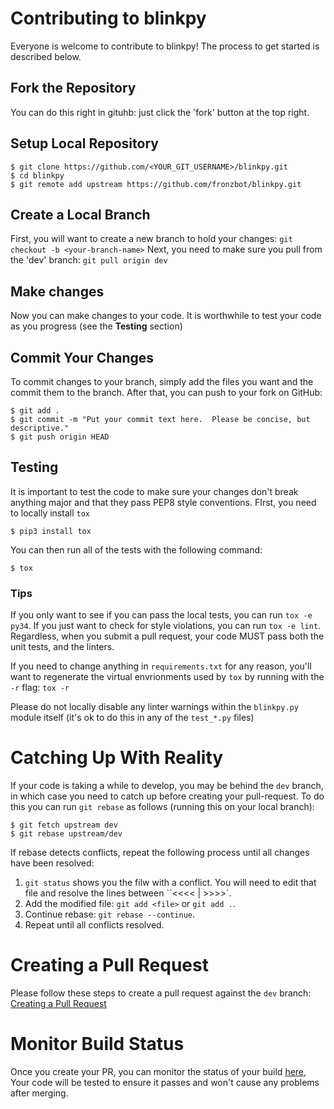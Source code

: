 # Contributing to blinkpy

Everyone is welcome to contribute to blinkpy! The process to get started is described below.

## Fork the Repository

You can do this right in gituhb: just click the 'fork' button at the top right.

## Setup Local Repository

```shell
$ git clone https://github.com/<YOUR_GIT_USERNAME>/blinkpy.git
$ cd blinkpy
$ git remote add upstream https://github.com/fronzbot/blinkpy.git
```

## Create a Local Branch

First, you will want to create a new branch to hold your changes:
``git checkout -b <your-branch-name>``
Next, you need to make sure you pull from the 'dev' branch:
``git pull origin dev``

## Make changes

Now you can make changes to your code.  It is worthwhile to test your code as you progress (see the **Testing** section)

## Commit Your Changes

To commit changes to your branch, simply add the files you want and the commit them to the branch.  After that, you can push to your fork on GitHub:

```shell
$ git add .
$ git commit -m "Put your commit text here.  Please be concise, but descriptive."
$ git push origin HEAD
```

## Testing

It is important to test the code to make sure your changes don't break anything major and that they pass PEP8 style conventions.
FIrst, you need to locally install ``tox``

```shell
$ pip3 install tox
```

You can then run all of the tests with the following command:

```shell
$ tox
```

### Tips

If you only want to see if you can pass the local tests, you can run ``tox -e py34``.  If you just want to check for style violations, you can run ``tox -e lint``.  Regardless, when you submit a pull request, your code MUST pass both the unit tests, and the linters.

If you need to change anything in ``requirements.txt`` for any reason, you'll want to regenerate the virtual envrionments used by ``tox`` by running with the ``-r`` flag: ``tox -r``

Please do not locally disable any linter warnings within the ``blinkpy.py`` module itself (it's ok to do this in any of the ``test_*.py`` files)

# Catching Up With Reality

If your code is taking a while to develop, you may be behind the ``dev`` branch, in which case you need to catch up before creating your pull-request.  To do this you can run ``git rebase`` as follows (running this on your local branch):

```shell
$ git fetch upstream dev
$ git rebase upstream/dev
```

If rebase detects conflicts, repeat the following process until all changes have been resolved:

1. ``git status`` shows you the filw with a conflict.  You will need to edit that file and resolve the lines between ``<<<< | >>>>`.
2. Add the modified file: ``git add <file>`` or ``git add .``.
3. Continue rebase: ``git rebase --continue``.
4. Repeat until all conflicts resolved.

# Creating a Pull Request

Please follow these steps to create a pull request against the ``dev`` branch: [Creating a Pull Request](https://help.github.com/articles/creating-a-pull-request/)

# Monitor Build Status

Once you create your PR, you can monitor the status of your build [here](https://travis-ci.org/fronzbot/blinkpy),  Your code will be tested to ensure it passes and won't cause any problems after merging.